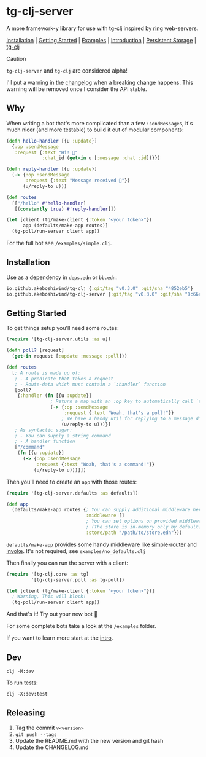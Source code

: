 # tg-clj-server

A more framework-y library for use with [tg-clj](https://github.com/Akeboshiwind/tg-clj) inspired by [ring](https://github.com/ring-clojure/ring) web-servers.

<p>
  <a href="#installation">Installation</a> |
  <a href="#getting-started">Getting Started</a> |
  <a href="examples/">Examples</a> |
  <a href="docs/intro.md">Introduction</a> |
  <a href="docs/defaults.md#simple-store">Persistent Storage</a> |
  <a href="https://github.com/Akeboshiwind/tg-clj">tg-clj</a>
</p>

> [!CAUTION]
> `tg-clj-server` and `tg-clj` are considered alpha!
>
> I'll put a warning in the [changelog](/CHANGELOG.md) when a breaking change happens.
> This warning will be removed once I consider the API stable.



## Why

When writing a bot that's more complicated than a few `:sendMessage`s, it's much
nicer (and more testable) to build it out of modular components:

```clojure
(defn hello-handler [{u :update}]
  {:op :sendMessage
   :request {:text "Hi! 🤖"
             :chat_id (get-in u [:message :chat :id])}})

(defn reply-handler [{u :update}]
  (-> {:op :sendMessage
       :request {:text "Message received 📨"}}
      (u/reply-to u)))

(def routes
  [["/hello" #'hello-handler]
   [(constantly true) #'reply-handler]])

(let [client (tg/make-client {:token "<your token>"})
      app (defaults/make-app routes)]
  (tg-poll/run-server client app))
```

For the full bot see `/examples/simple.clj`.



## Installation

Use as a dependency in `deps.edn` or `bb.edn`:

```clojure
io.github.akeboshiwind/tg-clj {:git/tag "v0.3.0" :git/sha "4852eb5"}
io.github.akeboshiwind/tg-clj-server {:git/tag "v0.3.0" :git/sha "8c66e84"}
```



## Getting Started

To get things setup you'll need some routes:

```clojure
(require '[tg-clj-server.utils :as u])

(defn poll? [request]
  (get-in request [:update :message :poll]))

(def routes
  [; A route is made up of:
   ; - A predicate that takes a request
   ; - Route-data which must contain a `:handler` function
   [poll?
    {:handler (fn [{u :update}]
                ; Return a map with an :op key to automatically call `tg-clj/invoke`
                (-> {:op :sendMessage
                     :request {:text "Woah, that's a poll!"}}
                    ; We have a handy util for replying to a message directly
                    (u/reply-to u)))}]
   ; As syntactic sugar:
   ; - You can supply a string command
   ; - A handler function
   ["/command"
    (fn [{u :update}]
      (-> {:op :sendMessage
           :request {:text "Woah, that's a command!"}}
          (u/reply-to u)))]])
```

Then you'll need to create an `app` with those routes:

```clojure
(require '[tg-clj-server.defaults :as defaults])

(def app
  (defaults/make-app routes {; You can supply additional middleware here
                             :middleware []
                             ; You can set options on provided middleware like so
                             ; (The store is in-memory only by default)
                             :store/path "/path/to/store.edn"}))
```

`defaults/make-app` provides some handy middleware like [simple-router](docs/intro.md#routing) and [invoke](docs/included-middleware.md#invoke). It's not required, see `examples/no_defaults.clj`

Then finally you can run the server with a client:

```clojure
(require '[tg-clj.core :as tg]
         '[tg-clj-server.poll :as tg-poll])

(let [client (tg/make-client {:token "<your token>"})]
  ; Warning, This will block!
  (tg-poll/run-server client app))
```

And that's it! Try out your new bot 🤖

For some complete bots take a look at the `/examples` folder.

If you want to learn more start at the [intro](docs/intro.md).



## Dev

`clj -M:dev`

To run tests:

`clj -X:dev:test`



## Releasing

1. Tag the commit `v<version>`
2. `git push --tags`
3. Update the README.md with the new version and git hash
4. Update the CHANGELOG.md
